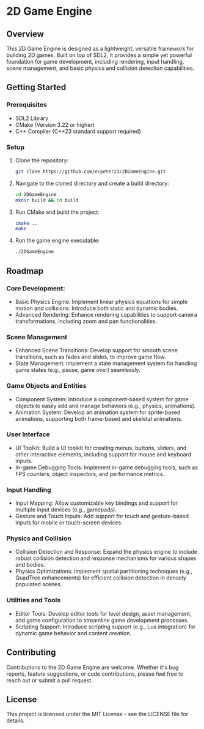 # 2D Game Engine

## Overview

This 2D Game Engine is designed as a lightweight, versatile framework for building 2D games. Built on top of SDL2, it provides a simple yet powerful foundation for game development, including rendering, input handling, scene management, and basic physics and collision detection capabilities.

## Getting Started

### Prerequisites

- SDL2 Library
- CMake (Version 3.22 or higher)
- C++ Compiler (C++23 standard support required)

### Setup

1. Clone the repository:
   ```bash
   git clone https://github.com/ecpeter23/2DGameEngine.git
2. Navigate to the cloned directory and create a build directory:
   ```bash
   cd 2DGameEngine
   mkdir build && cd build
3. Run CMake and build the project:
   ```bash
   cmake ..
   make
4. Run the game engine executable:
   ```bash
   ./2DGameEngine
## Roadmap

### Core Development:
- Basic Physics Engine: Implement linear physics equations for simple motion and collisions. Introduce both static and dynamic bodies.
- Advanced Rendering: Enhance rendering capabilities to support camera transformations, including zoom and pan functionalities.
### Scene Management
- Enhanced Scene Transitions: Develop support for smooth scene transitions, such as fades and slides, to improve game flow.
- State Management: Implement a state management system for handling game states (e.g., pause, game over) seamlessly.
### Game Objects and Entities
- Component System: Introduce a component-based system for game objects to easily add and manage behaviors (e.g., physics, animations).
- Animation System: Develop an animation system for sprite-based animations, supporting both frame-based and skeletal animations.
### User Interface
- UI Toolkit: Build a UI toolkit for creating menus, buttons, sliders, and other interactive elements, including support for mouse and keyboard inputs.
- In-game Debugging Tools: Implement in-game debugging tools, such as FPS counters, object inspectors, and performance metrics.
### Input Handling
- Input Mapping: Allow customizable key bindings and support for multiple input devices (e.g., gamepads).
- Gesture and Touch Inputs: Add support for touch and gesture-based inputs for mobile or touch-screen devices.
### Physics and Collision
- Collision Detection and Response: Expand the physics engine to include robust collision detection and response mechanisms for various shapes and bodies.
- Physics Optimizations: Implement spatial partitioning techniques (e.g., QuadTree enhancements) for efficient collision detection in densely populated scenes.
### Utilities and Tools
- Editor Tools: Develop editor tools for level design, asset management, and game configuration to streamline game development processes.
- Scripting Support: Introduce scripting support (e.g., Lua integration) for dynamic game behavior and content creation.
## Contributing

Contributions to the 2D Game Engine are welcome. Whether it's bug reports, feature suggestions, or code contributions, please feel free to reach out or submit a pull request.

## License

This project is licensed under the MIT License - see the LICENSE file for details.
